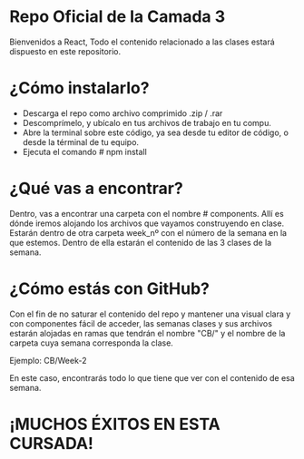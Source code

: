 # Repo Oficial de la Camada 3

Bienvenidos a React,
Todo el contenido relacionado a las clases estará dispuesto en este repositorio.

# ¿Cómo instalarlo?
 - Descarga el repo como archivo comprimido .zip / .rar
 - Descomprímelo, y ubícalo en tus archivos de trabajo en tu compu.
 - Abre la terminal sobre este código, ya sea desde tu editor de código, o desde la términal de tu equipo.
 - Ejecuta el comando # npm install
 
 # ¿Qué vas a encontrar?
 
 Dentro, vas a encontrar una carpeta con el nombre # components. Allí es dónde iremos alojando los archivos que vayamos construyendo en clase.
 Estarán dentro de otra carpeta week_nº con el número de la semana en la que estemos. Dentro de ella estarán el contenido de las 3 clases de la semana.
 
 # ¿Cómo estás con GitHub?
 
 Con el fin de no saturar el contenido del repo y mantener una visual clara y con componentes fácil de acceder, las semanas clases y sus archivos
 estarán alojadas en ramas que tendrán el nombre "CB/" y el nombre de la carpeta cuya semana corresponda la clase.
 
 Ejemplo: CB/Week-2
 
 En este caso, encontrarás todo lo que tiene que ver con el contenido de esa semana.
 
 # ¡MUCHOS ÉXITOS EN ESTA CURSADA!
